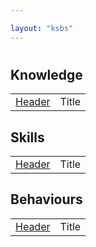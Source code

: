 ```yaml
---

layout: "ksbs"
---
```

#

## Knowledge

|  |  |
| - | - |
| [Header](../tags/example/) | Title |

## Skills

|  |  |
| - | - |
| [Header](../tags/example/) | Title |

## Behaviours

|  |  |
| - | - |
| [Header](../tags/example/) | Title |
